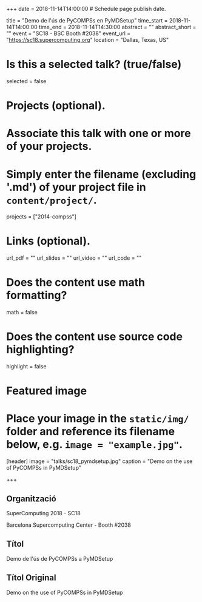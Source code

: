 +++
date = 2018-11-14T14:00:00  # Schedule page publish date.

title = "Demo de l'ús de PyCOMPSs en PyMDSetup"
time_start = 2018-11-14T14:00:00
time_end = 2018-11-14T14:30:00
abstract = ""
abstract_short = ""
event = "SC18 - BSC Booth #2038"
event_url = "https://sc18.supercomputing.org"
location = "Dallas, Texas, US"

# Is this a selected talk? (true/false)
selected = false

# Projects (optional).
#   Associate this talk with one or more of your projects.
#   Simply enter the filename (excluding '.md') of your project file in `content/project/`.
projects = ["2014-compss"]

# Links (optional).
url_pdf = ""
url_slides = ""
url_video = ""
url_code = ""

# Does the content use math formatting?
math = false

# Does the content use source code highlighting?
highlight = false

# Featured image
# Place your image in the `static/img/` folder and reference its filename below, e.g. `image = "example.jpg"`.
[header]
image = "talks/sc18_pymdsetup.jpg"
caption = "Demo on the use of PyCOMPSs in PyMDSetup"

+++

<h2>Organització</h2>

<p>SuperComputing 2018 - SC18</p>
<p>Barcelona Supercomputing Center - Booth #2038</p>  

<h2>Títol</h2>

Demo de l'ús de PyCOMPSs a PyMDSetup

<h2>Títol Original</h2>
Demo on the use of PyCOMPSs in PyMDSetup

